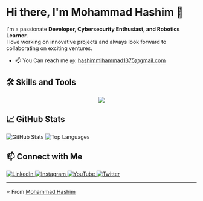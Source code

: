 # Hi there, I'm Mohammad Hashim 👋  

I'm a passionate **Developer, Cybersecurity Enthusiast, and Robotics Learner**.  
I love working on innovative projects and always look forward to collaborating on exciting ventures.  

- 📫 You Can reach me @: [hashimmihammad1375@gmail.com](mailto:hashimmihammad1375@gmail.com)  

## 🛠️ Skills and Tools  

<p align="center">
  <a href="https://skillicons.dev">
    <img src="https://skillicons.dev/icons?i=java,cpp,c,python,flask,django,linux,flutter,react,nodejs,nextjs,oracle,mysql,html,css,js,tensorflow,pytorch,pandas,numpy,scikit,aws,azure" />
  </a>
</p>

## 📈 GitHub Stats  

<p align="left">
  <img src="https://github-readme-stats.vercel.app/api?username=mohammadhashim135&show_icons=true&hide_title=true&count_private=true&theme=radical" alt="GitHub Stats" />
  <img src="https://github-readme-stats.vercel.app/api/top-langs/?username=mohammadhashim135&layout=compact&theme=radical" alt="Top Languages" />
</p>

## 📫 Connect with Me  

<p align="left">
  <a href="https://www.linkedin.com/in/mohammad-hashim-07ab362a6">
    <img src="https://img.shields.io/badge/LinkedIn-0A66C2?style=plastic&logo=linkedin&logoColor=white" alt="LinkedIn"/>
  </a>
  <a href="https://www.instagram.com/mohammadhashim.exe/">
    <img src="https://img.shields.io/badge/Instagram-E4405F?style=plastic&logo=instagram&logoColor=white" alt="Instagram"/>
  </a>
  <a href="https://www.youtube.com/@coderesonance">
    <img src="https://img.shields.io/badge/YouTube-FF0000?style=plastic&logo=youtube&logoColor=white" alt="YouTube"/>
  </a>
  <a href="https://www.twitter.com/coderesonance">
    <img src="https://img.shields.io/badge/Twitter-1DA1F2?style=plastic&logo=twitter&logoColor=white" alt="Twitter"/>
  </a>
</p>

---

⭐️ From [Mohammad Hashim](https://github.com/mohammadhashim135)  
